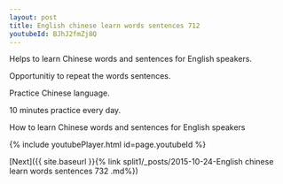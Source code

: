```yaml
---
layout: post
title: English chinese learn words sentences 712 
youtubeId: BJhJ2fmZj8Q
---
```

 
 
Helps to learn Chinese words and sentences for English speakers.

Opportunitiy to repeat the words sentences. 

Practice Chinese language. 
 
10 minutes practice every day. 
 
How to learn Chinese words and sentences for English speakers 
 
{% include youtubePlayer.html id=page.youtubeId %}
 
 
[Next]({{ site.baseurl }}{% link  split1/_posts/2015-10-24-English chinese learn words sentences 732 .md%})
 
